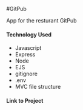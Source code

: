 #GitPub

App for the resturant GitPub

#### Technology Used

- Javascript
- Express
- Node
- EJS
- gitignore
- .env
- MVC file structure

#### Link to Project

 